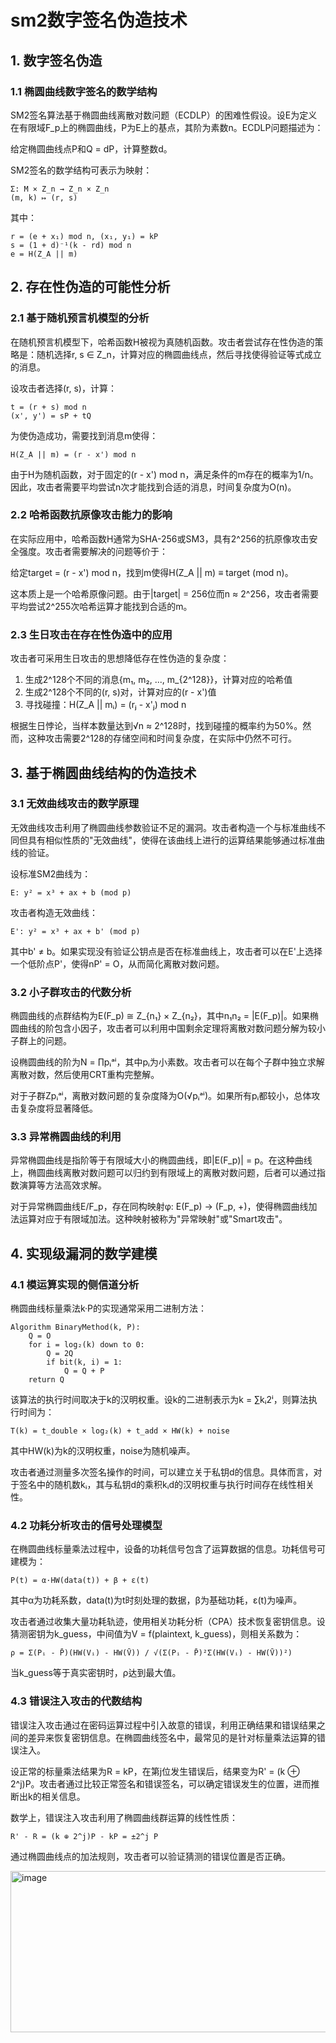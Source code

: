 # sm2数字签名伪造技术

## 1. 数字签名伪造


### 1.1 椭圆曲线数字签名的数学结构

SM2签名算法基于椭圆曲线离散对数问题（ECDLP）的困难性假设。设E为定义在有限域F_p上的椭圆曲线，P为E上的基点，其阶为素数n。ECDLP问题描述为：

给定椭圆曲线点P和Q = dP，计算整数d。

SM2签名的数学结构可表示为映射：
```
Σ: M × Z_n → Z_n × Z_n
(m, k) ↦ (r, s)
```

其中：
```
r = (e + x₁) mod n, (x₁, y₁) = kP
s = (1 + d)⁻¹(k - rd) mod n
e = H(Z_A || m)
```

## 2. 存在性伪造的可能性分析

### 2.1 基于随机预言机模型的分析

在随机预言机模型下，哈希函数H被视为真随机函数。攻击者尝试存在性伪造的策略是：随机选择r, s ∈ Z_n，计算对应的椭圆曲线点，然后寻找使得验证等式成立的消息。

设攻击者选择(r, s)，计算：
```
t = (r + s) mod n
(x', y') = sP + tQ
```

为使伪造成功，需要找到消息m使得：
```
H(Z_A || m) = (r - x') mod n
```

由于H为随机函数，对于固定的(r - x') mod n，满足条件的m存在的概率为1/n。因此，攻击者需要平均尝试n次才能找到合适的消息，时间复杂度为O(n)。

### 2.2 哈希函数抗原像攻击能力的影响

在实际应用中，哈希函数H通常为SHA-256或SM3，具有2^256的抗原像攻击安全强度。攻击者需要解决的问题等价于：

给定target = (r - x') mod n，找到m使得H(Z_A || m) ≡ target (mod n)。

这本质上是一个哈希原像问题。由于|target| = 256位而n ≈ 2^256，攻击者需要平均尝试2^255次哈希运算才能找到合适的m。

### 2.3 生日攻击在存在性伪造中的应用

攻击者可采用生日攻击的思想降低存在性伪造的复杂度：

1. 生成2^128个不同的消息{m₁, m₂, ..., m_{2^128}}，计算对应的哈希值
2. 生成2^128个不同的(r, s)对，计算对应的(r - x')值
3. 寻找碰撞：H(Z_A || mᵢ) = (rⱼ - x'ⱼ) mod n

根据生日悖论，当样本数量达到√n ≈ 2^128时，找到碰撞的概率约为50%。然而，这种攻击需要2^128的存储空间和时间复杂度，在实际中仍然不可行。

## 3. 基于椭圆曲线结构的伪造技术

### 3.1 无效曲线攻击的数学原理

无效曲线攻击利用了椭圆曲线参数验证不足的漏洞。攻击者构造一个与标准曲线不同但具有相似性质的"无效曲线"，使得在该曲线上进行的运算结果能够通过标准曲线的验证。

设标准SM2曲线为：
```
E: y² = x³ + ax + b (mod p)
```

攻击者构造无效曲线：
```
E': y² = x³ + ax + b' (mod p)
```

其中b' ≠ b。如果实现没有验证公钥点是否在标准曲线上，攻击者可以在E'上选择一个低阶点P'，使得nP' = O，从而简化离散对数问题。

### 3.2 小子群攻击的代数分析

椭圆曲线的点群结构为E(F_p) ≅ Z_{n₁} × Z_{n₂}，其中n₁n₂ = |E(F_p)|。如果椭圆曲线的阶包含小因子，攻击者可以利用中国剩余定理将离散对数问题分解为较小子群上的问题。

设椭圆曲线的阶为N = ∏pᵢᵃⁱ，其中pᵢ为小素数。攻击者可以在每个子群中独立求解离散对数，然后使用CRT重构完整解。

对于子群Zpᵢᵃⁱ，离散对数问题的复杂度降为O(√pᵢᵃⁱ)。如果所有pᵢ都较小，总体攻击复杂度将显著降低。

### 3.3 异常椭圆曲线的利用

异常椭圆曲线是指阶等于有限域大小的椭圆曲线，即|E(F_p)| = p。在这种曲线上，椭圆曲线离散对数问题可以归约到有限域上的离散对数问题，后者可以通过指数演算等方法高效求解。

对于异常椭圆曲线E/F_p，存在同构映射φ: E(F_p) → (F_p, +)，使得椭圆曲线加法运算对应于有限域加法。这种映射被称为"异常映射"或"Smart攻击"。

## 4. 实现级漏洞的数学建模

### 4.1 模运算实现的侧信道分析

椭圆曲线标量乘法k·P的实现通常采用二进制方法：

```
Algorithm BinaryMethod(k, P):
    Q = O
    for i = log₂(k) down to 0:
        Q = 2Q
        if bit(k, i) = 1:
            Q = Q + P
    return Q
```

该算法的执行时间取决于k的汉明权重。设k的二进制表示为k = ∑kᵢ2ⁱ，则算法执行时间为：

```
T(k) = t_double × log₂(k) + t_add × HW(k) + noise
```

其中HW(k)为k的汉明权重，noise为随机噪声。

攻击者通过测量多次签名操作的时间，可以建立关于私钥d的信息。具体而言，对于签名中的随机数kᵢ，其与私钥d的乘积kᵢd的汉明权重与执行时间存在线性相关性。

### 4.2 功耗分析攻击的信号处理模型

在椭圆曲线标量乘法过程中，设备的功耗信号包含了运算数据的信息。功耗信号可建模为：

```
P(t) = α·HW(data(t)) + β + ε(t)
```

其中α为功耗系数，data(t)为t时刻处理的数据，β为基础功耗，ε(t)为噪声。

攻击者通过收集大量功耗轨迹，使用相关功耗分析（CPA）技术恢复密钥信息。设猜测密钥为k_guess，中间值为V = f(plaintext, k_guess)，则相关系数为：

```
ρ = Σ(Pᵢ - P̄)(HW(Vᵢ) - HW(V̄)) / √(Σ(Pᵢ - P̄)²Σ(HW(Vᵢ) - HW(V̄))²)
```

当k_guess等于真实密钥时，ρ达到最大值。

### 4.3 错误注入攻击的代数结构

错误注入攻击通过在密码运算过程中引入故意的错误，利用正确结果和错误结果之间的差异来恢复密钥信息。在椭圆曲线签名中，最常见的是针对标量乘法运算的错误注入。

设正常的标量乘法结果为R = kP，在第j位发生错误后，结果变为R' = (k ⊕ 2^j)P。攻击者通过比较正常签名和错误签名，可以确定错误发生的位置，进而推断出k的相关信息。

数学上，错误注入攻击利用了椭圆曲线群运算的线性性质：

```
R' - R = (k ⊕ 2^j)P - kP = ±2^j P
```

通过椭圆曲线点的加法规则，攻击者可以验证猜测的错误位置是否正确。

<img width="932" height="258" alt="image" src="https://github.com/user-attachments/assets/951dc4df-9d2c-47ce-b2a3-fdb3e52f7200" />







